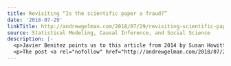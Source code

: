 ```yaml
---
title: Revisiting “Is the scientific paper a fraud?”
date: '2018-07-29'
linkTitle: http://andrewgelman.com/2018/07/29/revisiting-scientific-paper-fraud/
source: Statistical Modeling, Causal Inference, and Social Science
description: |-
  <p>Javier Benitez points us to this article from 2014 by Susan Howitt and Anna Wilson, which has subtitle, &#8220;The way textbooks and scientific research articles are being used to teach undergraduate students could convey a misleading image of scientific research,&#8221; and begins: In 1963, Peter Medawar gave a talk, Is the scientific paper a fraud?, [&#8230;]</p>
  <p>The post <a rel="nofollow" href="http://andrewgelman.com/2018/07/29/revisiting-scientific-paper-fraud/">Revisiting “Is the sci
---
```

